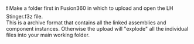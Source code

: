❗ Make a folder first in Fusion360 in which to upload and open the LH Stinger.f3z file.  
This is a archive format that contains all the linked assemblies and component instances. Otherwise the upload will "explode" all the individual files into your main working folder.  
